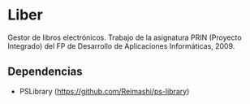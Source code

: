 Liber
=====

Gestor de libros electrónicos. Trabajo de la asignatura PRIN (Proyecto Integrado) del FP de Desarrollo de Aplicaciones Informáticas, 2009.

Dependencias
------------

- PSLibrary (https://github.com/Reimashi/ps-library)
